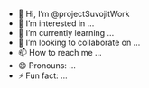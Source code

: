 - 👋 Hi, I’m @projectSuvojitWork
- 👀 I’m interested in ...
- 🌱 I’m currently learning ...
- 💞️ I’m looking to collaborate on ...
- 📫 How to reach me ...
- 😄 Pronouns: ...
- ⚡ Fun fact: ...

<!---
projectSuvojitWork/projectSuvojitWork is a ✨ special ✨ repository because its `README.md` (this file) appears on your GitHub profile.
You can click the Preview link to take a look at your changes.
--->

